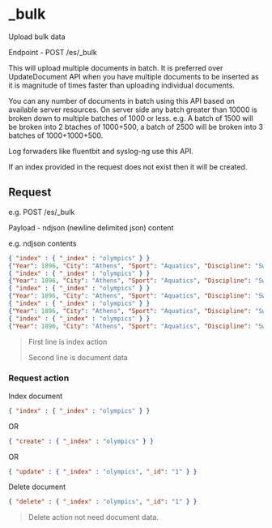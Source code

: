 # _bulk

Upload bulk data

Endpoint - POST /es/_bulk

This will upload multiple documents in batch. It is preferred over UpdateDocument API when you have multiple documents to be inserted as it is magnitude of times faster than uploading individual documents.

You can any number of documents in batch using this API based on available server resources. On server side any batch greater than 10000 is broken down to multiple batches of 1000 or less. e.g.  A batch of 1500 will be broken into 2 btaches of 1000+500, a batch of 2500 will be broken into 3 batches of 1000+1000+500.

Log forwaders like fluentbit and syslog-ng use this API.

If an index provided in the request does not exist then it will be created.

## Request

e.g. 
POST /es/_bulk

Payload - ndjson (newline delimited json) content

e.g. ndjson contents

```json
{ "index" : { "_index" : "olympics" } } 
{"Year": 1896, "City": "Athens", "Sport": "Aquatics", "Discipline": "Swimming", "Athlete": "HAJOS, Alfred", "Country": "HUN", "Gender": "Men", "Event": "100M Freestyle", "Medal": "Gold", "Season": "summer"}
{ "index" : { "_index" : "olympics" } } 
{"Year": 1896, "City": "Athens", "Sport": "Aquatics", "Discipline": "Swimming", "Athlete": "HERSCHMANN, Otto", "Country": "AUT", "Gender": "Men", "Event": "100M Freestyle", "Medal": "Silver", "Season": "summer"}
{ "index" : { "_index" : "olympics" } } 
{"Year": 1896, "City": "Athens", "Sport": "Aquatics", "Discipline": "Swimming", "Athlete": "DRIVAS, Dimitrios", "Country": "GRE", "Gender": "Men", "Event": "100M Freestyle For Sailors", "Medal": "Bronze", "Season": "summer"}
{ "index" : { "_index" : "olympics" } } 
{"Year": 1896, "City": "Athens", "Sport": "Aquatics", "Discipline": "Swimming", "Athlete": "MALOKINIS, Ioannis", "Country": "GRE", "Gender": "Men", "Event": "100M Freestyle For Sailors", "Medal": "Gold", "Season": "summer"}
{ "index" : { "_index" : "olympics" } } 
{"Year": 1896, "City": "Athens", "Sport": "Aquatics", "Discipline": "Swimming", "Athlete": "CHASAPIS, Spiridon", "Country": "GRE", "Gender": "Men", "Event": "100M Freestyle For Sailors", "Medal": "Silver", "Season": "summer"}
```

> First line is index action
>
> Second line is document data

### Request action

Index document

```json
{ "index" : { "_index" : "olympics" } } 
```

OR

```json
{ "create" : { "_index" : "olympics" } } 
```

OR

```json
{ "update" : { "_index" : "olympics", "_id": "1" } } 
```

Delete document

```json
{ "delete" : { "_index" : "olympics", "_id": "1" } } 
```

> Delete action not need document data.
